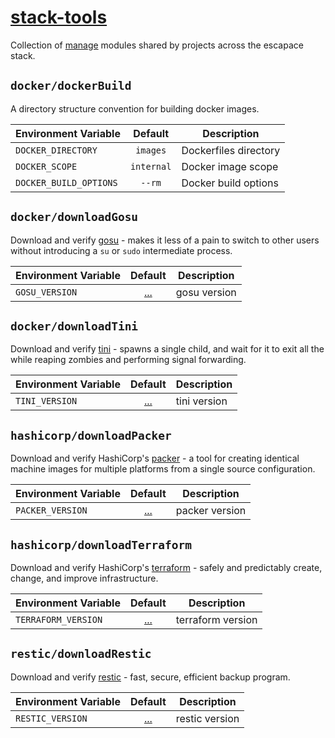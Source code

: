 # [stack-tools](https://github.com/escapace/stack-tools)

Collection of [manage](https://github.com/escapace/manage) modules shared by projects across the escapace stack.

## `docker/dockerBuild`

A directory structure convention for building docker images.

| Environment Variable                  | Default | Description                        |
| ------------------------------------- | :-----: | ---------------------------------- |
| `DOCKER_DIRECTORY`                    | `images` | Dockerfiles directory             |
| `DOCKER_SCOPE`                        | `internal`        | Docker image scope                |
| `DOCKER_BUILD_OPTIONS` | `--rm`        | Docker build options |

## `docker/downloadGosu`

Download and verify [gosu](https://github.com/tianon/gosu) - makes it less of a pain to
  switch to other users without introducing a `su` or `sudo` intermediate
  process.


| Environment Variable                  | Default | Description                        |
| ------------------------------------- | :-----: | ---------------------------------- |
| `GOSU_VERSION` | [...](/scripts/modules/stack-tools/stackToolsDefaults) | gosu version |


## `docker/downloadTini`

Download and verify [tini](https://github.com/krallin/tini) - spawns a single child, and wait for it to exit all the while reaping zombies and performing signal forwarding.


| Environment Variable                  | Default | Description                        |
| ------------------------------------- | :-----: | ---------------------------------- |
| `TINI_VERSION` | [...](/scripts/modules/stack-tools/stackToolsDefaults) | tini version |


## `hashicorp/downloadPacker`

Download and verify HashiCorp's [packer](https://www.packer.io) - a tool for creating identical machine images for multiple platforms from a single source configuration.


| Environment Variable                  | Default | Description                        |
| ------------------------------------- | :-----: | ---------------------------------- |
| `PACKER_VERSION` | [...](/scripts/modules/stack-tools/stackToolsDefaults) | packer version |


## `hashicorp/downloadTerraform`

Download and verify HashiCorp's [terraform](https://www.terraform.io/) - safely and predictably create, change, and improve infrastructure.


| Environment Variable                  | Default | Description                        |
| ------------------------------------- | :-----: | ---------------------------------- |
| `TERRAFORM_VERSION` | [...](/scripts/modules/stack-tools/stackToolsDefaults) | terraform version |

## `restic/downloadRestic`

Download and verify [restic](https://github.com/restic/restic) - fast, secure, efficient backup program.


| Environment Variable                  | Default | Description                        |
| ------------------------------------- | :-----: | ---------------------------------- |
| `RESTIC_VERSION` | [...](/scripts/modules/stack-tools/stackToolsDefaults) | restic version |


